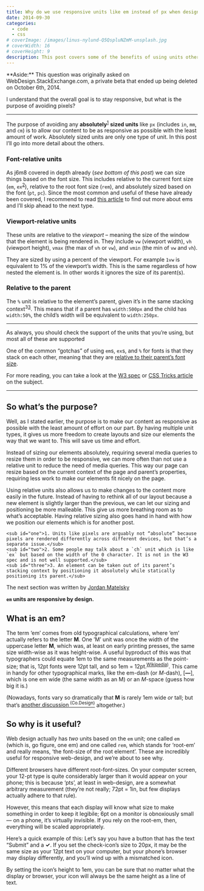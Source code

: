 ```yaml
---
title: Why do we use responsive units like em instead of px when designing responsive sites?
date: 2014-09-30
categories:
  - code
  - css
# coverImage: /images/linus-nylund-Q5QspluNZmM-unsplash.jpg
# coverWidth: 16
# coverHeight: 9
description: This post covers some of the benefits of using units other than pixels when designing responsive sites.
---
```


<div class="aside">
    **Aside:** This question was originally asked on WebDesign.StackExchange.com, a private beta that ended up being deleted on October 6th, 2014.
</div>

I understand that the overall goal is to stay responsive, but what is the purpose of avoiding pixels?

<hr>

The purpose of avoiding any **absolutely**<sup class="footnote"><a href="#one">1</a></sup> **sized units** like `px` (includes `in`, `mm`, and `cm`) is to allow our content to be as responsive as possible with the least amount of work. Absolutely sized units are only one type of unit. In this post I’ll go into more detail about the others.

<!--more-->

<h3>Font-relative units</h3>

As j6m8 covered in depth already (_see bottom of this post_) we can size things based on the font size. This includes relative to the current font size (`em`, `ex`<sup class="footnote"><a href="#two">2</a></sup>), relative to the root font size (`rem`), and absolutely sized based on the font (`pt`, `pc`). Since the most common and useful of these have already been covered, I recommend to read <a href="https://learn.scannerlicker.net/2014/07/31/so-how-much-is-an-em/">this article</a> to find out more about ems and I’ll skip ahead to the next type.

<h3>Viewport-relative units</h3>

These units are relative to the _viewport_ – meaning the size of the window that the element is being rendered in. They include `vw` (viewport width), `vh` (viewport height), `vmax` (the max of `vh` or `vw`), and `vmin` (the min of `vw` and `vh`).

They are sized by using a percent of the viewport. For example `1vw` is equivalent to 1% of the viewport’s width. This is the same regardless of how nested the element is. In other words it ignores the size of its parent(s).

<h3>Relative to the parent</h3>

The `%` unit is relative to the element’s parent, given it’s in the same stacking context<sup class="footnote">3<a href="#three">3</a></sup>. This means that if a parent has `width:500px` and the child has `width:50%`, the child’s width will be equivalent to `width:250px`.

<hr>

As always, you should check the support of the units that you’re using, but most all of these are supported

One of the common “gotchas” of using `em`s, `ex`s, and `%` for fonts is that they stack on each other, meaning that they are <a href="https://jsfiddle.net/4md78ake/">relative to their parent’s font size</a>.

For more reading, you can take a look at the <a href="https://www.w3.org/TR/css3-values/#absolute-lengths">W3 spec</a> or <a href="https://css-tricks.com/the-lengths-of-css/">CSS Tricks article</a> on the subject.

<hr>

<h2>So what’s the purpose?</h2>

Well, as I stated earlier, the purpose is to make our content as responsive as possible with the least amount of effort on our part. By having multiple unit types, it gives us more freedom to create layouts and size our elements the way that we want to. This will save us time and effort.

Instead of sizing our elements absolutely, requiring several media queries to resize them in order to be responsive, we can more often than not use a relative unit to reduce the need of media queries. This way our page can resize based on the current context of the page and parent’s properties, requiring less work to make our elements fit nicely on the page.

Using relative units also allows us to make changes to the content more easily in the future. Instead of having to rethink all of our layout because a new element is slightly larger than the previous, we can let our sizing and positioning be more malleable. This give us more breathing room as to what’s acceptable. Having relative sizing also goes hand in hand with how we position our elements which is for another post.

    <sub id="one">1. Units like pixels are arguably not “absolute” because pixels are rendered differently across different devices, but that’s a separate issue.</sub>
    <sub id="two">2. Some people may talk about a `ch` unit which is like `ex` but based on the width of the 0 character. It is not in the W3 spec and is not well supported.</sub>
    <sub id="three">3. An element can be taken out of its parent’s stacking context by positioning it absolutely while statically positioning its parent.</sub>

<div class="aside">The next section was written by <a href="https://jordan.matelsky.com/">Jordan Matelsky</a></div>

**`em` units are responsive by design.**

<h2>What is an em?</h2>

The term ‘em’ comes from old typographical calculations, where ‘em’ actually refers to the letter **M**. One ’M’ unit was once the width of the uppercase letter **M**, which was, at least on early printing presses, the same size width-wise as it was height-wise. A useful byproduct of this was that typographers could equate 1em to the same measurements as the point-size; that is, 12pt fonts were 12pt tall, and so 1em = 12pt.<sup><a href="https://en.wikipedia.org/wiki/Em_(typography">Wikipedia</a>)</sup>. This came in handy for other typographical marks, like the em-dash (or _M_-dash), [**—**], which is one em wide (the same width as an M) or an _M_-space (guess how big it is.)

(Nowadays, fonts vary so dramatically that **M** is rarely 1em wide _or_ tall; but that’s <a href="https://www.fastcodesign.com/3028436/why-garamond-wont-save-the-government-467-million-a-year">another discussion<sup> (Co.Design)</sup></a> altogether.)

<h2>So why is it useful?</h2>

Web design actually has _two_ units based on the `em` unit; one called `em` (which is, go figure, one em) and one called `rem`, which stands for ‘root-em’ and really means, ‘the font-size of the root element’. These are incredibly useful for responsive web-design, and we’re about to see why.

Different browsers have different root-font-sizes. On your computer screen, your 12-pt type is quite considerably larger than it would appear on your phone; this is because ‘pts’, at least in web-design, are a somewhat arbitrary measurement (they’re not really; 72pt = 1in, but few displays actually adhere to that rule).

However, this means that each display will know what size to make something in order to keep it legibile; 6pt on a monitor is obnoxiously small — on a phone, it’s virtually invisible. If you rely on the root-em, then, everything will be scaled appropriately.

Here’s a quick example of this: Let’s say you have a button that has the text “Submit” and a **✓**. If you set the check-icon’s size to 20px, it may be the same size as your 12pt text on your computer, but your phone’s browser may display differently, and you’ll wind up with a mismatched icon.

By setting the icon’s height to 1em, you can be sure that no matter what the display or browser, your icon will always be the same height as a line of text.
